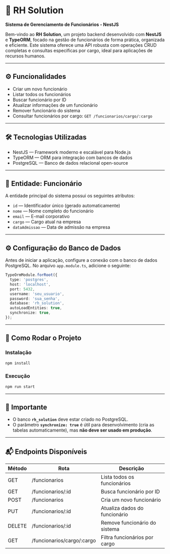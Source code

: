 # 🧾 RH Solution

**Sistema de Gerenciamento de Funcionários - NestJS**

Bem-vindo ao **RH Solution**, um projeto backend desenvolvido com **NestJS** e **TypeORM**, focado na gestão de funcionários de forma prática, organizada e eficiente. Este sistema oferece uma API robusta com operações CRUD completas e consultas específicas por cargo, ideal para aplicações de recursos humanos.

---

## ⚙️ Funcionalidades

- Criar um novo funcionário  
- Listar todos os funcionários  
- Buscar funcionário por ID  
- Atualizar informações de um funcionário  
- Remover funcionário do sistema  
- Consultar funcionários por cargo: `GET /funcionarios/cargo/:cargo`

---

## 🛠️ Tecnologias Utilizadas

- NestJS — Framework moderno e escalável para Node.js  
- TypeORM — ORM para integração com bancos de dados  
- PostgreSQL — Banco de dados relacional open-source

---

## 🧩 Entidade: Funcionário

A entidade principal do sistema possui os seguintes atributos:

- `id` — Identificador único (gerado automaticamente)  
- `nome` — Nome completo do funcionário  
- `email` — E-mail corporativo  
- `cargo` — Cargo atual na empresa  
- `dataAdmissao` — Data de admissão na empresa

---

## ⚙️ Configuração do Banco de Dados

Antes de iniciar a aplicação, configure a conexão com o banco de dados PostgreSQL. No arquivo `app.module.ts`, adicione o seguinte:

```ts
TypeOrmModule.forRoot({
  type: 'postgres',
  host: 'localhost',
  port: 5432,
  username: 'seu_usuario',
  password: 'sua_senha',
  database: 'rh_solution',
  autoLoadEntities: true,
  synchronize: true,
});
```

---

## 🚀 Como Rodar o Projeto

### Instalação

```bash
npm install
```

### Execução

```bash
npm run start
```

---

## 🔔 Importante

- O banco **`rh_solution`** deve estar criado no PostgreSQL.  
- O parâmetro **`synchronize: true`** é útil para desenvolvimento (cria as tabelas automaticamente), mas **não deve ser usado em produção**.

---

## 📬 Endpoints Disponíveis

| Método | Rota                            | Descrição                        |
|--------|--------------------------------|---------------------------------|
| GET    | /funcionarios                  | Lista todos os funcionários      |
| GET    | /funcionarios/:id              | Busca funcionário por ID         |
| POST   | /funcionarios                  | Cria um novo funcionário         |
| PUT    | /funcionarios/:id              | Atualiza dados do funcionário    |
| DELETE | /funcionarios/:id              | Remove funcionário do sistema    |
| GET    | /funcionarios/cargo/:cargo     | Filtra funcionários por cargo    |
